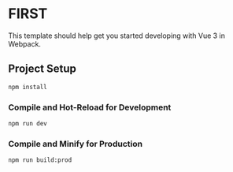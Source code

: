 # FIRST

This template should help get you started developing with Vue 3 in Webpack.



## Project Setup

```sh
npm install
```

### Compile and Hot-Reload for Development

```sh
npm run dev
```

### Compile and Minify for Production

```sh
npm run build:prod
```
